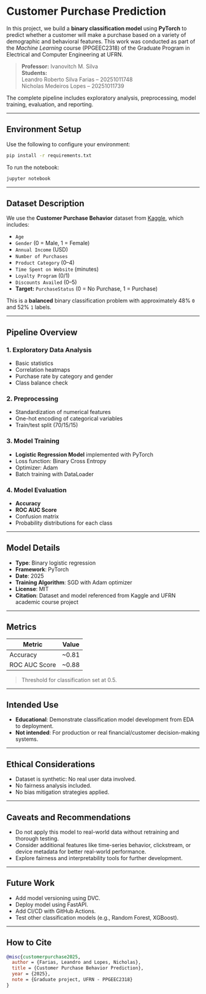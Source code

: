 # Customer Purchase Prediction

In this project, we build a **binary classification model** using **PyTorch** to predict whether a customer will make a purchase based on a variety of demographic and behavioral features. This work was conducted as part of the *Machine Learning* course (PPGEEC2318) of the Graduate Program in Electrical and Computer Engineering at UFRN.

> **Professor:** Ivanovitch M. Silva  
> **Students:**  
> Leandro Roberto Silva Farias – 20251011748  
> Nicholas Medeiros Lopes – 20251011739

The complete pipeline includes exploratory analysis, preprocessing, model training, evaluation, and reporting.

---

## Environment Setup

Use the following to configure your environment:

```bash
pip install -r requirements.txt
```

To run the notebook:

```bash
jupyter notebook
```

---

## Dataset Description

We use the **Customer Purchase Behavior** dataset from [Kaggle](https://www.kaggle.com/datasets/rabieelkharoua/predict-customer-purchase-behavior-dataset), which includes:

- `Age`
- `Gender` (0 = Male, 1 = Female)
- `Annual Income` (USD)
- `Number of Purchases`
- `Product Category` (0–4)
- `Time Spent on Website` (minutes)
- `Loyalty Program` (0/1)
- `Discounts Availed` (0–5)
- **Target:** `PurchaseStatus` (0 = No Purchase, 1 = Purchase)

This is a **balanced** binary classification problem with approximately 48% `0` and 52% `1` labels.

---

## Pipeline Overview

### 1. Exploratory Data Analysis

- Basic statistics
- Correlation heatmaps
- Purchase rate by category and gender
- Class balance check

### 2. Preprocessing

- Standardization of numerical features
- One-hot encoding of categorical variables
- Train/test split (70/15/15)

### 3. Model Training

- **Logistic Regression Model** implemented with PyTorch
- Loss function: Binary Cross Entropy
- Optimizer: Adam
- Batch training with DataLoader

### 4. Model Evaluation

- **Accuracy**
- **ROC AUC Score**
- Confusion matrix
- Probability distributions for each class

---

## Model Details

- **Type**: Binary logistic regression
- **Framework**: PyTorch
- **Date**: 2025
- **Training Algorithm**: SGD with Adam optimizer
- **License**: MIT
- **Citation**: Dataset and model referenced from Kaggle and UFRN academic course project

---

## Metrics

| Metric         | Value     |
|----------------|-----------|
| Accuracy       | ~0.81     |
| ROC AUC Score  | ~0.88     |

> Threshold for classification set at 0.5.

---

## Intended Use

- **Educational**: Demonstrate classification model development from EDA to deployment.
- **Not intended**: For production or real financial/customer decision-making systems.

---

## Ethical Considerations

- Dataset is synthetic: No real user data involved.
- No fairness analysis included.
- No bias mitigation strategies applied.

---

## Caveats and Recommendations

- Do not apply this model to real-world data without retraining and thorough testing.
- Consider additional features like time-series behavior, clickstream, or device metadata for better real-world performance.
- Explore fairness and interpretability tools for further development.

---

## Future Work

- Add model versioning using DVC.
- Deploy model using FastAPI.
- Add CI/CD with GitHub Actions.
- Test other classification models (e.g., Random Forest, XGBoost).

---

## How to Cite

```bibtex
@misc{customerpurchase2025,
  author = {Farias, Leandro and Lopes, Nicholas},
  title = {Customer Purchase Behavior Prediction},
  year = {2025},
  note = {Graduate project, UFRN - PPGEEC2318}
}
```
